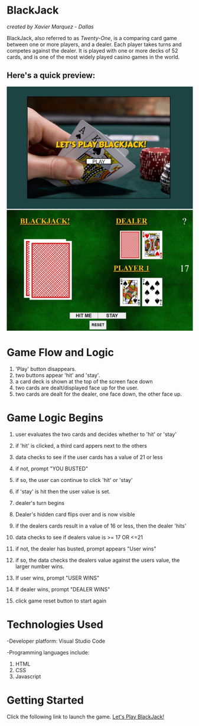 # BlackJack
_created by Xavier Marquez - Dallas_

BlackJack, also referred to as _Twenty-One_, is a comparing card game between one or more players, and a dealer. Each player takes turns and competes against the dealer. It is played with one or more decks of 52 cards, and is one of the most widely played casino games in the world.

## Here's a quick preview:

![Home Screen](/images/homeScreen.jpg)
![Game Board](/images/gameBoard.jpg)



# Game Flow and Logic

1. 'Play' button disappears.
2. two buttons appear 'hit' and 'stay'.
3. a card deck is shown at the top of the screen face down
4. two cards are dealt/displayed face up for the user.
5. two cards are dealt for the dealer, one face down, the other face up.

# Game Logic Begins
1. user evaluates the two cards and decides whether to 'hit' or 'stay'
2. if 'hit' is clicked, a third card appers next to the others
3. data checks to see if the user cards has a value of 21 or less
4. if not, prompt "YOU BUSTED"
5. if so, the user can continue to click 'hit' or 'stay'
6. if 'stay' is hit then the user value is set.
7. dealer's turn begins
8. Dealer's hidden card flips over and is now visible
9. if the dealers cards result in a  value of 16 or less, then the dealer 'hits'
10. data checks to see if dealers value is >= 17 OR <=21
   
11. if not, the dealer has busted, prompt appears "User wins"
   
12. if so, the data checks the dealers value against the users value, the larger number wins.
13. If user wins, prompt "USER WINS"
14. If dealer wins, prompt "DEALER WINS"

15. click game reset button to start again

# Technologies Used
-Developer platform: Visual Studio Code

-Programming languages include:
1. HTML
2. CSS
3. Javascript


# Getting Started
Click the following link to launch the game. [Let's Play BlackJack!](http://127.0.0.1:5500/index.html)